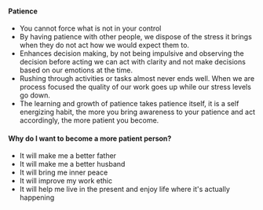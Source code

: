 #### Patience
- You cannot force what is not in your control
- By having patience with other people, we dispose of the stress it brings when they do not act how we would expect them to.
- Enhances decision making, by not being impulsive and observing the decision before acting we can act with clarity and not make decisions based on our emotions at the time.
- Rushing through activities or tasks almost never ends well. When we are process focused the quality of our work goes up while our stress levels go down.
- The learning and growth of patience takes patience itself, it is a self energizing habit, the more you bring awareness to your patience and act accordingly, the more patient you become.

#### Why do I want to become a more patient person?

- It will make me a better father
- It will make me a better husband
- It will bring me inner peace
- It will improve my work ethic
- It will help me live in the present and enjoy life where it's actually happening
